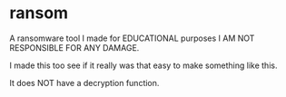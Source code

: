 # ransom
A ransomware tool I made for EDUCATIONAL purposes
I AM NOT RESPONSIBLE FOR ANY DAMAGE.


I made this too see if it really was that easy to make something like this.

It does NOT have a decryption function.
